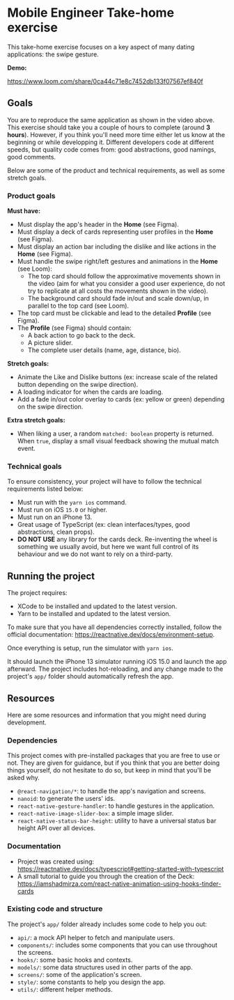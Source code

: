 # Mobile Engineer Take-home exercise

This take-home exercise focuses on a key aspect of many dating applications: the swipe gesture.

**Demo:**

https://www.loom.com/share/0ca44c71e8c7452db133f07567ef840f

## Goals

You are to reproduce the same application as shown in the video above. This exercise should take you a couple of hours to complete (around **3 hours**). However, if you think you'll need more time either let us know at the beginning or while developping it. Different developers code at different speeds, but quality code comes from: good abstractions, good namings, good comments.

Below are some of the product and technical requirements, as well as some stretch goals.

### Product goals

**Must have:**

- Must display the app's header in the **Home** (see Figma).
- Must display a deck of cards representing user profiles in the **Home** (see Figma).
- Must display an action bar including the dislike and like actions in the **Home** (see Figma).
- Must handle the swipe right/left gestures and animations in the **Home** (see Loom):
  - The top card should follow the approximative movements shown in the video (aim for what you consider a good user experience, do not try to replicate at all costs the movements shown in the video).
  - The background card should fade in/out and scale down/up, in parallel to the top card (see Loom).
- The top card must be clickable and lead to the detailed **Profile** (see Figma).
- The **Profile** (see Figma) should contain:
  - A back action to go back to the deck.
  - A picture slider.
  - The complete user details (name, age, distance, bio).

**Stretch goals:**

- Animate the Like and Dislike buttons (ex: increase scale of the related button depending on the swipe direction).
- A loading indicator for when the cards are loading.
- Add a fade in/out color overlay to cards (ex: yellow or green) depending on the swipe direction.

**Extra stretch goals:**

- When liking a user, a random `matched: boolean` property is returned. When `true`, display a small visual feedback showing the mutual match event.

### Technical goals

To ensure consistency, your project will have to follow the technical requirements listed below:

- Must run with the `yarn ios` command.
- Must run on iOS `15.0` or higher.
- Must run on an iPhone 13.
- Great usage of TypeScript (ex: clean interfaces/types, good abstractions, clean props).
- **DO NOT USE** any library for the cards deck. Re-inventing the wheel is something we usually avoid, but here we want full control of its behaviour and we do not want to rely on a third-party.

## Running the project

The project requires:

- XCode to be installed and updated to the latest version.
- Yarn to be installed and updated to the latest version.

To make sure that you have all dependencies correctly installed, follow the official documentation: https://reactnative.dev/docs/environment-setup.

Once everything is setup, run the simulator with `yarn ios`.

It should launch the iPhone 13 simulator running iOS 15.0 and launch the app afterward. The project includes hot-reloading, and any change made to the project's `app/` folder should automatically refresh the app.

## Resources

Here are some resources and information that you might need during development.

### Dependencies

This project comes with pre-installed packages that you are free to use or not. They are given for guidance, but if you think that you are better doing things yourself, do not hesitate to do so, but keep in mind that you'll be asked why.

- `@react-navigation/*`: to handle the app's navigation and screens.
- `nanoid`: to generate the users' ids.
- `react-native-gesture-handler`: to handle gestures in the application.
- `react-native-image-slider-box`: a simple image slider.
- `react-native-status-bar-height`: utility to have a universal status bar height API over all devices.

### Documentation

- Project was created using: https://reactnative.dev/docs/typescript#getting-started-with-typescript
- A small tutorial to guide you through the creation of the Deck: https://iamshadmirza.com/react-native-animation-using-hooks-tinder-cards

### Existing code and structure

The project's `app/` folder already includes some code to help you out:

- `api/`: a mock API helper to fetch and manipulate users.
- `components/`: includes some components that you can use throughout the screens.
- `hooks/`: some basic hooks and contexts.
- `models/`: some data structures used in other parts of the app.
- `screens/`: some of the application's screen.
- `style/`: some constants to help you design the app.
- `utils/`: different helper methods.
